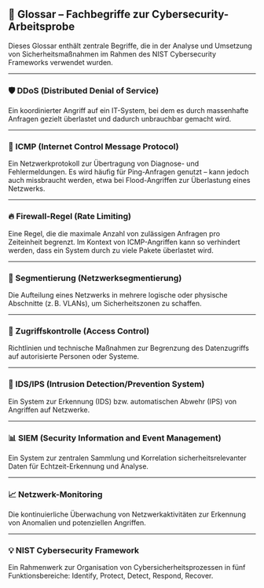 ## 📘 Glossar – Fachbegriffe zur Cybersecurity-Arbeitsprobe

Dieses Glossar enthält zentrale Begriffe, die in der Analyse und Umsetzung von Sicherheitsmaßnahmen im Rahmen des NIST Cybersecurity Frameworks verwendet wurden.

---

### 🛡️ DDoS (Distributed Denial of Service)
Ein koordinierter Angriff auf ein IT-System, bei dem es durch massenhafte Anfragen gezielt überlastet und dadurch unbrauchbar gemacht wird.

---

### 📶 ICMP (Internet Control Message Protocol)
Ein Netzwerkprotokoll zur Übertragung von Diagnose- und Fehlermeldungen. Es wird häufig für Ping-Anfragen genutzt – kann jedoch auch missbraucht werden, etwa bei Flood-Angriffen zur Überlastung eines Netzwerks.

---

### 🔥 Firewall-Regel (Rate Limiting)
Eine Regel, die die maximale Anzahl von zulässigen Anfragen pro Zeiteinheit begrenzt. Im Kontext von ICMP-Angriffen kann so verhindert werden, dass ein System durch zu viele Pakete überlastet wird.

---

### 🧱 Segmentierung (Netzwerksegmentierung)
Die Aufteilung eines Netzwerks in mehrere logische oder physische Abschnitte (z. B. VLANs), um Sicherheitszonen zu schaffen.

---

### 🔐 Zugriffskontrolle (Access Control)
Richtlinien und technische Maßnahmen zur Begrenzung des Datenzugriffs auf autorisierte Personen oder Systeme.

---

### 📡 IDS/IPS (Intrusion Detection/Prevention System)
Ein System zur Erkennung (IDS) bzw. automatischen Abwehr (IPS) von Angriffen auf Netzwerke.

---

### 📊 SIEM (Security Information and Event Management)
Ein System zur zentralen Sammlung und Korrelation sicherheitsrelevanter Daten für Echtzeit-Erkennung und Analyse.

---

### 📈 Netzwerk-Monitoring
Die kontinuierliche Überwachung von Netzwerkaktivitäten zur Erkennung von Anomalien und potenziellen Angriffen.

---

### 💡 NIST Cybersecurity Framework
Ein Rahmenwerk zur Organisation von Cybersicherheitsprozessen in fünf Funktionsbereiche: Identify, Protect, Detect, Respond, Recover.
